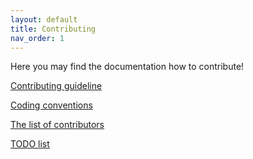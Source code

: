 ```yaml
---
layout: default
title: Contributing
nav_order: 1
---
```


Here you may find the documentation how to contribute!

[Contributing guideline](CONTRIBUTING.md)

[Coding conventions](conventions.md)

[The list of contributors](contributors.md)

[TODO list](https://github.com/Battery-Intelligence-Lab/dtw-cpp/tree/main/develop/TODO.md)